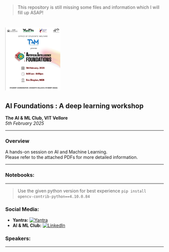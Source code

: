 > This repository is still missing some files and information which I will fill up ASAP!

# <img src="./banner.png" alt="AI Foundations : A deep learning workshop" width="auto" height="200" />

## AI Foundations : A deep learning workshop

**The AI & ML Club, VIT Vellore**  
_5th February 2025_

---

### Overview

A hands-on session on AI and Machine Learning.  
Please refer to the attached PDFs for more detailed information.

---

### Notebooks:

---

> Use the given python version for best experience
> `pip install opencv-contrib-python==4.10.0.84`

### Social Media:

- **Yantra:** [![Yantra](https://img.shields.io/badge/Yantra-Website-blue)](https://www.yantra.swvit.in/)
- **AI & ML Club:** [![LinkedIn](https://img.shields.io/badge/LinkedIn-TAM--VIT-blue)](https://www.linkedin.com/company/tam-vit/)

### Speakers:

---
